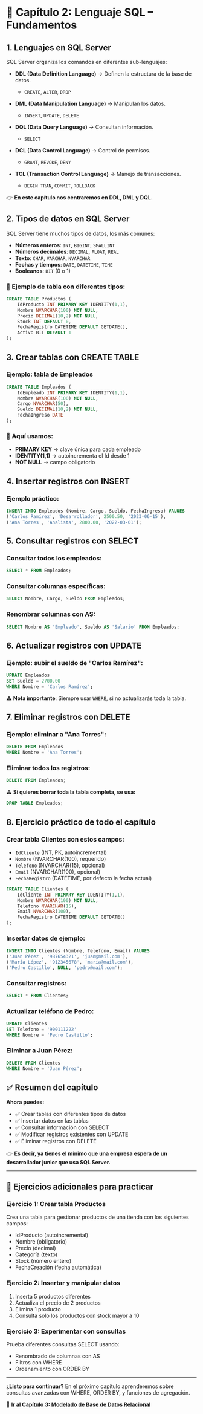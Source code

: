 # 📘 Capítulo 2: Lenguaje SQL – Fundamentos

## 1. Lenguajes en SQL Server

SQL Server organiza los comandos en diferentes sub-lenguajes:

- **DDL (Data Definition Language)** → Definen la estructura de la base de datos.
  - `CREATE`, `ALTER`, `DROP`

- **DML (Data Manipulation Language)** → Manipulan los datos.
  - `INSERT`, `UPDATE`, `DELETE`

- **DQL (Data Query Language)** → Consultan información.
  - `SELECT`

- **DCL (Data Control Language)** → Control de permisos.
  - `GRANT`, `REVOKE`, `DENY`

- **TCL (Transaction Control Language)** → Manejo de transacciones.
  - `BEGIN TRAN`, `COMMIT`, `ROLLBACK`

👉 **En este capítulo nos centraremos en DDL, DML y DQL.**

## 2. Tipos de datos en SQL Server

SQL Server tiene muchos tipos de datos, los más comunes:

- **Números enteros**: `INT`, `BIGINT`, `SMALLINT`
- **Números decimales**: `DECIMAL`, `FLOAT`, `REAL`
- **Texto**: `CHAR`, `VARCHAR`, `NVARCHAR`
- **Fechas y tiempos**: `DATE`, `DATETIME`, `TIME`
- **Booleanos**: `BIT` (0 o 1)

### 📌 Ejemplo de tabla con diferentes tipos:

```sql
CREATE TABLE Productos (
    IdProducto INT PRIMARY KEY IDENTITY(1,1),
    Nombre NVARCHAR(100) NOT NULL,
    Precio DECIMAL(10,2) NOT NULL,
    Stock INT DEFAULT 0,
    FechaRegistro DATETIME DEFAULT GETDATE(),
    Activo BIT DEFAULT 1
);
```

## 3. Crear tablas con CREATE TABLE

### Ejemplo: tabla de Empleados

```sql
CREATE TABLE Empleados (
    IdEmpleado INT PRIMARY KEY IDENTITY(1,1),
    Nombre NVARCHAR(100) NOT NULL,
    Cargo NVARCHAR(50),
    Sueldo DECIMAL(10,2) NOT NULL,
    FechaIngreso DATE
);
```

### 📌 Aquí usamos:

- **PRIMARY KEY** → clave única para cada empleado
- **IDENTITY(1,1)** → autoincrementa el Id desde 1
- **NOT NULL** → campo obligatorio

## 4. Insertar registros con INSERT

### Ejemplo práctico:

```sql
INSERT INTO Empleados (Nombre, Cargo, Sueldo, FechaIngreso) VALUES
('Carlos Ramírez', 'Desarrollador', 2500.50, '2023-06-15'),
('Ana Torres', 'Analista', 2800.00, '2022-03-01');
```

## 5. Consultar registros con SELECT

### Consultar todos los empleados:

```sql
SELECT * FROM Empleados;
```

### Consultar columnas específicas:

```sql
SELECT Nombre, Cargo, Sueldo FROM Empleados;
```

### Renombrar columnas con AS:

```sql
SELECT Nombre AS 'Empleado', Sueldo AS 'Salario' FROM Empleados;
```

## 6. Actualizar registros con UPDATE

### Ejemplo: subir el sueldo de "Carlos Ramírez":

```sql
UPDATE Empleados
SET Sueldo = 2700.00
WHERE Nombre = 'Carlos Ramírez';
```

⚠️ **Nota importante**: Siempre usar `WHERE`, si no actualizarás toda la tabla.

## 7. Eliminar registros con DELETE

### Ejemplo: eliminar a "Ana Torres":

```sql
DELETE FROM Empleados
WHERE Nombre = 'Ana Torres';
```

### Eliminar todos los registros:

```sql
DELETE FROM Empleados;
```

⚠️ **Si quieres borrar toda la tabla completa, se usa:**

```sql
DROP TABLE Empleados;
```

## 8. Ejercicio práctico de todo el capítulo

### Crear tabla Clientes con estos campos:

- `IdCliente` (INT, PK, autoincremental)
- `Nombre` (NVARCHAR(100), requerido)
- `Telefono` (NVARCHAR(15), opcional)
- `Email` (NVARCHAR(100), opcional)
- `FechaRegistro` (DATETIME, por defecto la fecha actual)

```sql
CREATE TABLE Clientes (
    IdCliente INT PRIMARY KEY IDENTITY(1,1),
    Nombre NVARCHAR(100) NOT NULL,
    Telefono NVARCHAR(15),
    Email NVARCHAR(100),
    FechaRegistro DATETIME DEFAULT GETDATE()
);
```

### Insertar datos de ejemplo:

```sql
INSERT INTO Clientes (Nombre, Telefono, Email) VALUES
('Juan Pérez', '987654321', 'juan@mail.com'),
('María López', '912345678', 'maria@mail.com'),
('Pedro Castillo', NULL, 'pedro@mail.com');
```

### Consultar registros:

```sql
SELECT * FROM Clientes;
```

### Actualizar teléfono de Pedro:

```sql
UPDATE Clientes
SET Telefono = '900111222'
WHERE Nombre = 'Pedro Castillo';
```

### Eliminar a Juan Pérez:

```sql
DELETE FROM Clientes
WHERE Nombre = 'Juan Pérez';
```

## ✅ Resumen del capítulo

**Ahora puedes:**

- ✅ Crear tablas con diferentes tipos de datos
- ✅ Insertar datos en las tablas
- ✅ Consultar información con SELECT
- ✅ Modificar registros existentes con UPDATE
- ✅ Eliminar registros con DELETE

👉 **Es decir, ya tienes el mínimo que una empresa espera de un desarrollador junior que usa SQL Server.**

---

## 🎯 Ejercicios adicionales para practicar

### Ejercicio 1: Crear tabla Productos
Crea una tabla para gestionar productos de una tienda con los siguientes campos:
- IdProducto (autoincremental)
- Nombre (obligatorio)
- Precio (decimal)
- Categoría (texto)
- Stock (número entero)
- FechaCreación (fecha automática)

### Ejercicio 2: Insertar y manipular datos
1. Inserta 5 productos diferentes
2. Actualiza el precio de 2 productos
3. Elimina 1 producto
4. Consulta solo los productos con stock mayor a 10

### Ejercicio 3: Experimentar con consultas
Prueba diferentes consultas SELECT usando:
- Renombrado de columnas con AS
- Filtros con WHERE
- Ordenamiento con ORDER BY

---

**¿Listo para continuar?** En el próximo capítulo aprenderemos sobre consultas avanzadas con WHERE, ORDER BY, y funciones de agregación.

📖 **[Ir al Capítulo 3: Modelado de Base de Datos Relacional](../modulo-03-Modelado-Base-Datos-Relacional/README.md)**